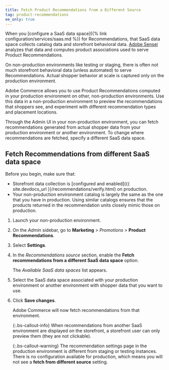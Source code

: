 ```yaml
---
title: Fetch Product Recommendations from a Different Source
tag: product-recommendations
ee_only: true
---
```


When you [configure a SaaS data space]({% link configuration/services/saas.md %}) for Recommendations, that SaaS data space collects catalog data and storefront behavioral data. [Adobe Sensei](https://www.adobe.com/sensei.html) analyzes that data and computes product associations used to serve Product Recommendations.

On non-production environments like testing or staging, there is often not much storefront behavioral data (unless automated) to serve Recommendations. Actual shopper behavior at scale is captured only on the production environment.

Adobe Commerce allows you to use Product Recommendations computed in your production environment on other, non-production environments. Use this data in a non-production environment to preview the recommendations that shoppers see, and experiment with different recommendation types and placement locations.

Through the Admin UI in your non-production environment, you can fetch recommendations generated from actual shopper data from your production environment or another environment. To change where recommendations are fetched, specify a different SaaS data space.

## Fetch Recommendations from different SaaS data space

Before you begin, make sure that:

- Storefront data collection is [configured and enabled]({{ site.devdocs_url }}/recommendations/verify.html) on production.
- Your non-production environment catalog is largely the same as the one that you have in production. Using similar catalogs ensures that the products returned in the recommendation units closely mimic those on production.

1. Launch your non-production environment.

1. On the _Admin_ sidebar, go to **Marketing** > _Promotions_ > **Product Recommendations**.

1. Select **Settings**.

1. In the _Recommendations source_ section, enable the **Fetch recommendations from a different SaaS data space** option.

   The _Available SaaS data spaces_ list appears.

1. Select the SaaS data space associated with your production environment or another environment with shopper data that you want to use.

1. Click **Save changes**.

   Adobe Commerce will now fetch recommendations from that environment.

   {:.bs-callout-info}
   When recommendations from another SaaS environment are displayed on the storefront, a storefront user can only preview them (they are not clickable).

   {:.bs-callout-warning}
   The recommendation settings page in the production environment is different from staging or testing instances. There is no configuration available for production, which means you will not see a **fetch from different source** setting.
